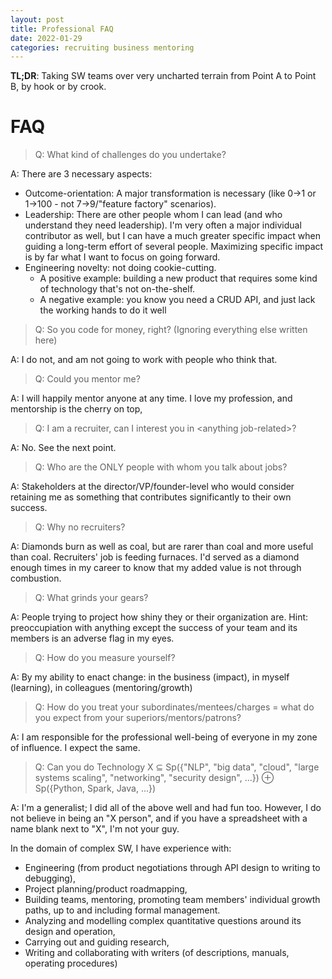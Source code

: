 ```yaml
---
layout: post
title: Professional FAQ
date: 2022-01-29
categories: recruiting business mentoring
---
```

**TL;DR**: Taking SW teams over very uncharted terrain from Point A to Point B, by hook or by crook.

# FAQ

> Q: What kind of challenges do you undertake?

A: There are 3 necessary aspects:

- Outcome-orientation: A major transformation is necessary (like 0→1 or 1→100 - not 7→9/"feature factory" scenarios).
- Leadership: There are other people whom I can lead (and who understand they need leadership). I'm very often a major individual contributor as well, but I can have a much greater specific impact when guiding a long-term effort of several people. Maximizing specific impact is by far what I want to focus on going forward.
- Engineering novelty: not doing cookie-cutting. 
  - A positive example: building a new product that requires some kind of technology that's not on-the-shelf.
  - A negative example: you know you need a CRUD API, and just lack the working hands to do it well 


> Q: So you code for money, right? (Ignoring everything else written here)

A: I do not, and am not going to work with people who think that.


> Q: Could you mentor me?

A: I will happily mentor anyone at any time. I love my profession, and mentorship is the cherry on top,


> Q: I am a recruiter, can I interest you in &lt;anything job-related&gt;?

A: No. See the next point.

> Q: Who are the ONLY people with whom you talk about jobs?

A: Stakeholders at the director/VP/founder-level who would consider retaining me as something that contributes significantly to their own success.

> Q: Why no recruiters?

A: Diamonds burn as well as coal, but are rarer than coal and more useful than coal. Recruiters' job is feeding furnaces. I'd served as a diamond enough times in my career to know that my added value is not through combustion.

> Q: What grinds your gears?

A: People trying to project how shiny they or their organization are. Hint: preoccupiation with anything except the success of your team and its members is an adverse flag in my eyes.

> Q: How do you measure yourself? 

A: By my ability to enact change: in the business (impact), in myself (learning), in colleagues (mentoring/growth)

> Q: How do you treat your subordinates/mentees/charges = what do you expect from your superiors/mentors/patrons?

A: I am responsible for the professional well-being of everyone in my zone of influence. I expect the same.

> Q: Can you do Technology X ⊆ Sp({"NLP", "big data", "cloud", "large systems scaling", "networking", "security design", ...}) ⊕ Sp({Python, Spark, Java, ...})

A: I'm a generalist; I did all of the above well and had fun too. However, I do not believe in being an "X person", and if you have a spreadsheet with a name blank next to "X", I'm not your guy.

In the domain of complex SW, I have experience with:
- Engineering (from product negotiations through API design to writing to debugging),
- Project planning/product roadmapping,
- Building teams, mentoring, promoting team members' individual growth paths, up to and including formal management.
- Analyzing and modelling complex quantitative questions around its design and operation,
- Carrying out and guiding research,
- Writing and collaborating with writers (of descriptions, manuals, operating procedures)
